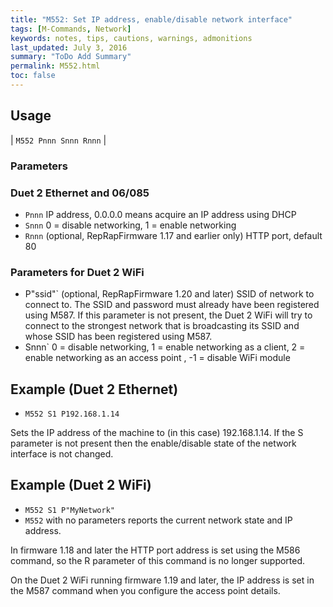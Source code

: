 ```yaml
---
title: "M552: Set IP address, enable/disable network interface" 
tags: [M-Commands, Network]
keywords: notes, tips, cautions, warnings, admonitions
last_updated: July 3, 2016
summary: "ToDo Add Summary"
permalink: M552.html
toc: false
---
```



## Usage ##

| `M552 Pnnn Snnn Rnnn` | 

### Parameters ###

### Duet 2 Ethernet and 06/085 ###

+ `Pnnn` IP address, 0.0.0.0 means acquire an IP address using DHCP
+ `Snnn` 0 = disable networking, 1 = enable networking
+ `Rnnn` (optional, RepRapFirmware 1.17 and earlier only) HTTP port, default 80

### Parameters for Duet 2 WiFi ###

+ P"ssid"` (optional, RepRapFirmware 1.20 and later) SSID of network to connect to. The SSID and password must already have been registered using M587. If this parameter is not present, the Duet 2 WiFi will try to connect to the strongest network that is broadcasting its SSID and whose SSID has been registered using M587.
+ Snnn` 0 = disable networking, 1 = enable networking as a client, 2 = enable networking as an access point , -1 = disable WiFi module

## Example (Duet 2 Ethernet) ##

+ `M552 S1 P192.168.1.14`

Sets the IP address of the machine to (in this case) 192.168.1.14. If the S parameter is not present then the enable/disable state of the network interface is not changed.

## Example (Duet 2 WiFi) ##

+ `M552 S1 P"MyNetwork"`
+ `M552` with no parameters reports the current network state and IP address.

In firmware 1.18 and later the HTTP port address is set using the M586 command, so the R parameter of this command is no longer supported.

On the Duet 2 WiFi running firmware 1.19 and later, the IP address is set in the M587 command when you configure the access point details.
